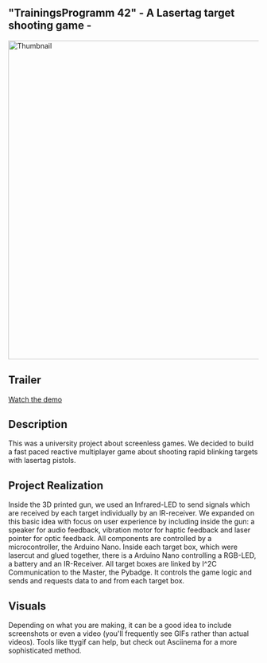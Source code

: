 ## "TrainingsProgramm 42" - A Lasertag target shooting game -
<img width="1280" height="640" alt="Thumbnail" src="https://github.com/user-attachments/assets/5c5d9131-902d-4d7c-a1f8-6ec16b052e0b" />

## Trailer
[Watch the demo](https://github.com/VMHengo/TrainingsProgramm-42/media/presentation/Trailer.mp4)

## Description
This was a university project about screenless games. We decided to build a fast paced reactive multiplayer game about shooting rapid blinking targets with lasertag pistols.

## Project Realization
Inside the 3D printed gun, we used an Infrared-LED to send signals which are received by each target individually by an IR-receiver. We expanded on this basic idea with focus on user experience by including inside the gun: a speaker for audio feedback, vibration motor for haptic feedback and laser pointer for optic feedback. All components are controlled by a microcontroller, the Arduino Nano.
Inside each target box, which were lasercut and glued together, there is a Arduino Nano controlling a RGB-LED, a battery and an IR-Receiver.
All target boxes are linked by I^2C Communication to the Master, the Pybadge. It controls the game logic and sends and requests data to and from each target box.

## Visuals
Depending on what you are making, it can be a good idea to include screenshots or even a video (you'll frequently see GIFs rather than actual videos). Tools like ttygif can help, but check out Asciinema for a more sophisticated method.
